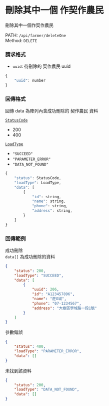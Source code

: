 # 刪除其中一個 作契作農民

刪除其中一個作契作農民

PATH: `/api/farmer/deleteOne`  
Method: `DELETE`


### 請求格式
* `uuid`: 待刪除的 契作農民 uuid

```js
{
    "uuid": number
}
```

### 回傳格式

回傳 data 為陣列內含成功刪除的 契作農民 資料  

[`StatusCode`](../types.md#statuscode)  
* 200
* 400

[`LoadType`](../types.md#loadtype)  
* `"SUCCEED"`
* `"PARAMETER_ERROR"`
* `"DATA_NOT_FOUND"`

```js
{
    "status": StatusCode,
    "loadType": LoadType,
    "data": [
        {
            "id": string,
            "name": string,
            "phone": string,
            "address": string,
        }
    ]
}
```

### 回傳範例
成功刪除  
`data[]` 為成功刪除的資料
```json
{
    "status": 200,
    "loadType": "SUCCEED",
    "data": [
        {
            "uuid": 206,
            "id": "A123457896",
            "name": "莊O城",
            "phone": "07-1234567",
            "address": "大樹區學城路一段1號"
        }
    ]
}
```

參數錯誤
```json
{
    "status": 400,
    "loadType": "PARAMETER_ERROR",
    "data": []
}
```

未找到該資料
```json
{
    "status": 200,
    "loadType": "DATA_NOT_FOUND",
    "data": []
}
```